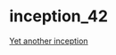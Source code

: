 # inception_42
[Yet another inception](https://cute-balance-43f.notion.site/Yet-another-inception-7cf30420f7374f11adbe9f2b6d0dfe07)
